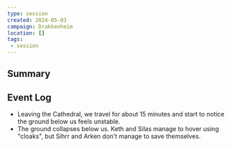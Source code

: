 ```yaml
---
type: session
created: 2024-05-03
campaign: Drakkenheim
location: []
tags:
 - session
---
```



## Summary

## Event Log

- Leaving the Cathedral, we travel for about 15 minutes and start to notice the ground below us feels unstable.
- The ground collapses below us. Keth and Silas manage to hover using "cloaks", but Sihrr and Arken don't manage to save themselves.


